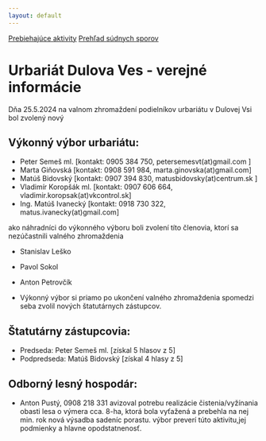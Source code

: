 ```yaml
---
layout: default
---
```


[Prebiehajúce aktivity](./navrhy-zlepseni.html) [Prehľad súdnych sporov](./ZoznamSudnychSporov.html)

# Urbariát Dulova Ves - verejné informácie
 Dňa 25.5.2024 na valnom zhromaždení podielníkov urbariátu v Dulovej Vsi bol zvolený nový 



## Výkonný výbor urbariátu:
- Peter Semeš ml. [kontakt: 0905 384 750, petersemesvt(at)gmail.com ]
- Marta Giňovská [kontakt: 0908 591 984, marta.ginovska(at)gmail.com]
- Matúš Bidovský [kontakt: 0907 394 830, matusbidovsky(at)centrum.sk ]
- Vladimír Koropšák ml. [kontakt: 0907 606 664, vladimir.koropsak(at)vkcontrol.sk]
- Ing. Matúš Ivanecký [kontakt: 0918 730 322, matus.ivanecky(at)gmail.com]

 ako náhradníci do výkonného výboru boli zvolení títo členovia, ktorí sa nezúčastnili valného zhromaždenia
- Stanislav Leško
- Pavol Sokol
- Anton Petrovčík

- Výkonný výbor si priamo po ukončení valného zhromaždenia spomedzi seba zvolil nových štatutárnych zástupcov.

## Štatutárny zástupcovia:
- Predseda: Peter Semeš ml. [získal 5 hlasov z 5]
- Podpredseda: Matúš Bidovský [získal 4 hlasy z 5]

 
## Odborný lesný hospodár: 
- Anton Pustý, 0908 218 331 avizoval potrebu realizácie čistenia/vyžínania obasti lesa o výmera cca. 8-ha, ktorá bola vyťažená a prebehla na nej min. rok nová výsadba sadeníc porastu. výbor preverí túto aktivitu,jej podmienky a hlavne opodstatnenosť.
